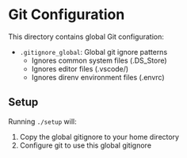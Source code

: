 # Git Configuration
This directory contains global Git configuration:

- `.gitignore_global`: Global git ignore patterns
  - Ignores common system files (.DS_Store)
  - Ignores editor files (.vscode/)
  - Ignores direnv environment files (.envrc)

## Setup
Running `./setup` will:
1. Copy the global gitignore to your home directory
2. Configure git to use this global gitignore
